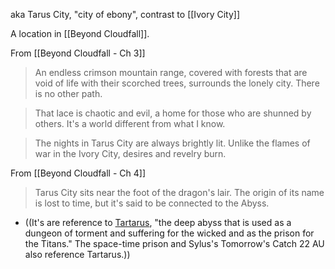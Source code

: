 aka Tarus City, "city of ebony", contrast to [[Ivory City]]

A location in [[Beyond Cloudfall]].

From [[Beyond Cloudfall - Ch 3]]
> An endless crimson mountain range, covered with forests that are void of life with their scorched trees, surrounds the lonely city. There is no other path.

> That lace is chaotic and evil, a home for those who are shunned by others. It's a world different from what I know.

> The nights in Tarus City are always brightly lit. Unlike the flames of war in the Ivory City, desires and revelry burn.

From [[Beyond Cloudfall - Ch 4]]
> Tarus City sits near the foot of the dragon's lair. The origin of its name is lost to time, but it's said to be connected to the Abyss.
* ((It's are reference to [Tartarus](https://en.wikipedia.org/wiki/Tartarus), "the deep abyss that is used as a dungeon of torment and suffering for the wicked and as the prison for the Titans." The space-time prison and Sylus's Tomorrow's Catch 22 AU also reference Tartarus.))